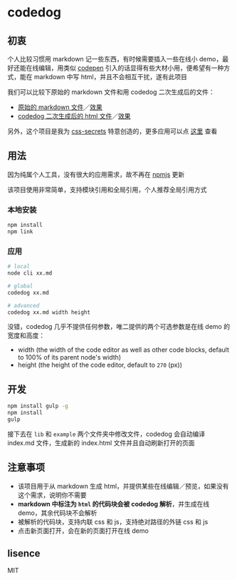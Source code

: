 # codedog

## 初衷

个人比较习惯用 markdown 记一些东西，有时候需要插入一些在线小 demo，最好还能在线编辑，用类似 [codepen](https://codepen.io/) 引入的话显得有些大材小用，便希望有一种方式，能在 markdown 中写 html，并且不会相互干扰，遂有此项目

我们可以比较下原始的 markdown 文件和用 codedog 二次生成后的文件：

- [原始的 markdown 文件](https://raw.githubusercontent.com/hanzichi/codedog/master/example/index.md)／[效果](https://github.com/hanzichi/codedog/blob/master/example/index.md)
- [codedog 二次生成后的 html 文件](https://github.com/hanzichi/codedog/blob/master/example/index.html)／[效果](https://hanzichi.github.io/codedog/example/index.html)

另外，这个项目是我为 [css-secrets](https://github.com/hanzichi/css-secrets) 特意创造的，更多应用可以点 [这里](https://github.com/hanzichi/css-secrets/blob/master/README.md) 查看

## 用法

因为纯属个人工具，没有很大的应用需求，故不再在 [npmjs](https://www.npmjs.com/package/codedog) 更新

该项目使用非常简单，支持模块引用和全局引用，个人推荐全局引用方式

### 本地安装

```bash
npm install
npm link
```

### 应用

```bash
# local
node cli xx.md

# global
codedog xx.md

# advanced
codedog xx.md width height
```

没错，codedog 几乎不提供任何参数，唯二提供的两个可选参数是在线 demo 的宽度和高度：

- width (the width of the code editor as well as other code blocks, default to 100% of its parent node's width)
- height (the height of the code editor, default to `270` (px))

## 开发

```bash
npm install gulp -g
npm install
gulp
```

接下去在 `lib` 和 `example` 两个文件夹中修改文件，codedog 会自动编译 index.md 文件，生成新的 index.html 文件并且自动刷新打开的页面

## 注意事项

- 该项目用于从 markdown 生成 html，并提供某些在线编辑／预览，如果没有这个需求，说明你不需要
- **markdown 中标注为 `html` 的代码块会被 codedog 解析**，并生成在线 demo，其余代码块不会解析
- 被解析的代码块，支持内联 css 和 js，支持绝对路径的外链 css 和 js
- 点击新页面打开，会在新的页面打开在线 demo

## lisence

MIT
